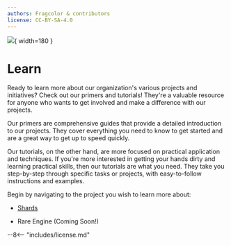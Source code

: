 ```yaml
---
authors: Fragcolor & contributors
license: CC-BY-SA-4.0
---
```


![](assets/LearnLogo.png){ width=180 }

# Learn

Ready to learn more about our organization's various projects and initiatives? Check out our primers and tutorials! They're a valuable resource for anyone who wants to get involved and make a difference with our projects.

Our primers are comprehensive guides that provide a detailed introduction to our projects. They cover everything you need to know to get started and are a great way to get up to speed quickly.

Our tutorials, on the other hand, are more focused on practical application and techniques. If you're more interested in getting your hands dirty and learning practical skills, then our tutorials are what you need. They take you step-by-step through specific tasks or projects, with easy-to-follow instructions and examples.

Begin by navigating to the project you wish to learn more about:

- [Shards](./shards/)

- Rare Engine (Coming Soon!)
<!-- - [Rare Engine](./rare-engine/) -->

--8<-- "includes/license.md"

